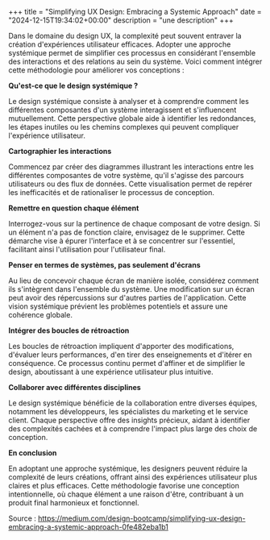 +++
title = "Simplifying UX Design: Embracing a Systemic Approach"
date = "2024-12-15T19:34:02+00:00"
description = "une description"
+++

Dans le domaine du design UX, la complexité peut souvent entraver la création d'expériences utilisateur efficaces. Adopter une approche systémique permet de simplifier ces processus en considérant l'ensemble des interactions et des relations au sein du système. Voici comment intégrer cette méthodologie pour améliorer vos conceptions :

**Qu'est-ce que le design systémique ?**

Le design systémique consiste à analyser et à comprendre comment les différentes composantes d'un système interagissent et s'influencent mutuellement. Cette perspective globale aide à identifier les redondances, les étapes inutiles ou les chemins complexes qui peuvent compliquer l'expérience utilisateur.

**Cartographier les interactions**

Commencez par créer des diagrammes illustrant les interactions entre les différentes composantes de votre système, qu'il s'agisse des parcours utilisateurs ou des flux de données. Cette visualisation permet de repérer les inefficacités et de rationaliser le processus de conception.

**Remettre en question chaque élément**

Interrogez-vous sur la pertinence de chaque composant de votre design. Si un élément n'a pas de fonction claire, envisagez de le supprimer. Cette démarche vise à épurer l'interface et à se concentrer sur l'essentiel, facilitant ainsi l'utilisation pour l'utilisateur final.

**Penser en termes de systèmes, pas seulement d'écrans**

Au lieu de concevoir chaque écran de manière isolée, considérez comment ils s'intègrent dans l'ensemble du système. Une modification sur un écran peut avoir des répercussions sur d'autres parties de l'application. Cette vision systémique prévient les problèmes potentiels et assure une cohérence globale.

**Intégrer des boucles de rétroaction**

Les boucles de rétroaction impliquent d'apporter des modifications, d'évaluer leurs performances, d'en tirer des enseignements et d'itérer en conséquence. Ce processus continu permet d'affiner et de simplifier le design, aboutissant à une expérience utilisateur plus intuitive.

**Collaborer avec différentes disciplines**

Le design systémique bénéficie de la collaboration entre diverses équipes, notamment les développeurs, les spécialistes du marketing et le service client. Chaque perspective offre des insights précieux, aidant à identifier des complexités cachées et à comprendre l'impact plus large des choix de conception.

**En conclusion**

En adoptant une approche systémique, les designers peuvent réduire la complexité de leurs créations, offrant ainsi des expériences utilisateur plus claires et plus efficaces. Cette méthodologie favorise une conception intentionnelle, où chaque élément a une raison d'être, contribuant à un produit final harmonieux et fonctionnel.

Source : https://medium.com/design-bootcamp/simplifying-ux-design-embracing-a-systemic-approach-0fe482eba1b1
